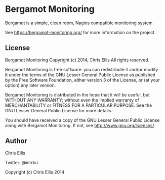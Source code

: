 Bergamot Monitoring
===================
Bergamot is a simple, clean room, Nagios compatible monitoring system

See https://bergamot-monitoring.org/ for more information on the project.

License
-------
Bergamot Monitoring
Copyright (c) 2014, Chris Ellis
All rights reserved.

Bergamot Monitoring is free software: you can redistribute it and/or modify
it under the terms of the GNU Lesser General Public License as published by
the Free Software Foundation, either version 3 of the License, or
(at your option) any later version.

Bergamot Monitoring is distributed in the hope that it will be useful,
but WITHOUT ANY WARRANTY; without even the implied warranty of
MERCHANTABILITY or FITNESS FOR A PARTICULAR PURPOSE.  See the
GNU Lesser General Public License for more details.

You should have received a copy of the GNU Lesser General Public License
along with Bergamot Monitoring.  If not, see <http://www.gnu.org/licenses/>.


Author
------
Chris Ellis

Twitter: @intrbiz

Copyright (c) Chris Ellis 2014